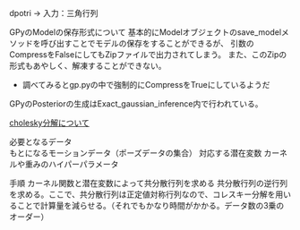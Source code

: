 


dpotri -> 入力：三角行列

GPyのModelの保存形式について
基本的にModelオブジェクトのsave_modelメソッドを呼び出すことでモデルの保存をすることができるが、
引数のCompressをFalseにしてもZipファイルで出力されてしまう。
また、このZipの形式もあやしく、解凍することができない。
- 調べてみるとgp.pyの中で強制的にCompressをTrueにしているようだ

GPyのPosteriorの生成はExact_gaussian_inference内で行われている。

[cholesky分解について](http://nalab.mind.meiji.ac.jp/~mk/labo/text/cholesky.pdf)

必要となるデータ<BR>
    もとになるモーションデータ（ポーズデータの集合）
    対応する潜在変数
    カーネルや重みのハイパーパラメータ

手順
    カーネル関数と潜在変数によって共分散行列を求める
    共分散行列の逆行列を求める。ここで、共分散行列は正定値対称行列なので、コレスキー分解を用いることで計算量を減らせる。（それでもかなり時間がかかる。データ数の3乗のオーダー）